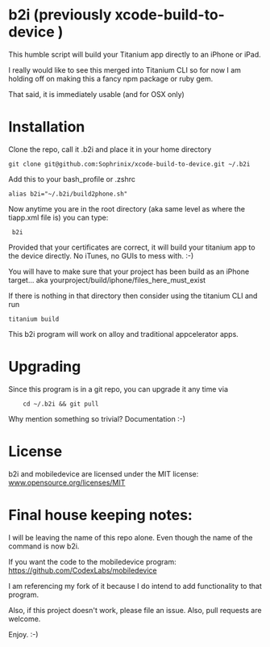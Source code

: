 b2i (previously  xcode-build-to-device )
=====================

This humble script will build your Titanium app directly to an iPhone or iPad.

I really would like to see this merged into Titanium CLI so for now I am holding off on making this a fancy npm package or ruby gem.

That said, it is immediately usable (and for OSX only)


# Installation

Clone the repo, call it .b2i and place it in your home directory

	git clone git@github.com:Sophrinix/xcode-build-to-device.git ~/.b2i

Add this to your bash_profile or .zshrc

	alias b2i="~/.b2i/build2phone.sh"


Now anytime you are in the root directory (aka same level as where the tiapp.xml file is)
you can type:

	 b2i

Provided that your certificates are correct, it will build your titanium app to the device directly. 
No iTunes, no GUIs to mess with. :-)

You will have to make sure that your project has been build as an iPhone target... aka yourproject/build/iphone/files_here_must_exist

If there is nothing in that directory then consider using the titanium CLI and run
	
	titanium build

This b2i program will work on alloy and traditional appcelerator apps.

# Upgrading

Since this program is in a git repo, you can upgrade it any time via
		
		cd ~/.b2i && git pull
		
Why mention something so trivial? Documentation :-)

# License

b2i and mobiledevice are licensed under the MIT license:
www.opensource.org/licenses/MIT

# Final house keeping notes:

I will be leaving the name of this repo alone. 
Even though the name of the command is now b2i.

If you want the code to the mobiledevice program: 
https://github.com/CodexLabs/mobiledevice


I am referencing my fork of it because I do intend to add functionality to that program.

Also, if this project doesn't work, please file an issue. 
Also, pull requests are welcome.

Enjoy. :-)
